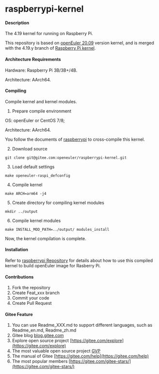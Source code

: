 # raspberrypi-kernel

#### Description

The 4.19 kernel for running on Raspberry Pi.

This repository is based on [openEuler 20.09](https://gitee.com/openeuler/kernel/tree/openEuler-20.09/) version kernel, and is merged with the 4.19.y branch of [Raspberry Pi kernel](https://github.com/raspberrypi/linux/tree/rpi-4.19.y).

#### Architecture Requirements

Hardware: Raspberry Pi 3B/3B+/4B.

Architecture: AArch64.

#### Compiling

Compile kernel and kernel modules.

1.  Prepare compile environment

OS: openEuler or CentOS 7/8;

Architecture: AArch64.

You follow the documents of [raspberrypi](https://gitee.com/openeuler/raspberrypi/blob/master/README.en.md) to cross-compile this kernel. 

2.  Download source

`git clone git@gitee.com:openeuler/raspberrypi-kernel.git`

3.  Load default settings

`make openeuler-raspi_defconfig`

4.  Compile kernel

`make ARCH=arm64 -j4`

5.  Create directory for compiling kernel modules

`mkdir ../output`

6.  Compile kernel modules

`make INSTALL_MOD_PATH=../output/ modules_install`

Now, the kernel compilation is complete.

#### Installation

Refer to [raspberrypi Repository](https://gitee.com/openeuler/raspberrypi) for details about how to use this compiled kernel to build openEuler image for Rasberry Pi.

#### Contributions

1.  Fork the repository
2.  Create Feat_xxx branch
3.  Commit your code
4.  Create Pull Request


#### Gitee Feature

1.  You can use Readme\_XXX.md to support different languages, such as Readme\_en.md, Readme\_zh.md
2.  Gitee blog [blog.gitee.com](https://blog.gitee.com)
3.  Explore open source project [https://gitee.com/explore](https://gitee.com/explore)
4.  The most valuable open source project [GVP](https://gitee.com/gvp)
5.  The manual of Gitee [https://gitee.com/help](https://gitee.com/help)
6.  The most popular members  [https://gitee.com/gitee-stars/](https://gitee.com/gitee-stars/)

